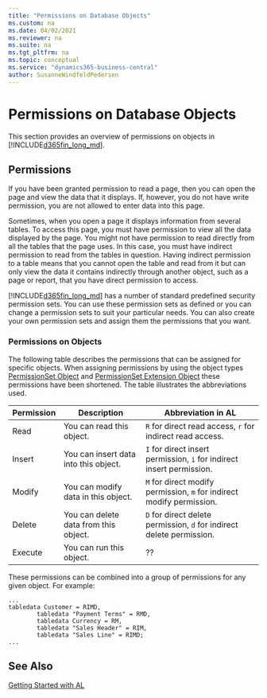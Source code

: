 ```yaml
---
title: "Permissions on Database Objects"
ms.custom: na
ms.date: 04/02/2021
ms.reviewer: na
ms.suite: na
ms.tgt_pltfrm: na
ms.topic: conceptual
ms.service: "dynamics365-business-central"
author: SusanneWindfeldPedersen
---
```


# Permissions on Database Objects

This section provides an overview of permissions on objects in [!INCLUDE[d365fin_long_md](includes/d365fin_long_md.md)].
  
## Permissions

If you have been granted permission to read a page, then you can open the page and view the data that it displays. If, however, you do not have write permission, you are not allowed to enter data into this page.  
  
Sometimes, when you open a page it displays information from several tables. To access this page, you must have permission to view all the data displayed by the page. You might not have permission to read directly from all the tables that the page uses. In this case, you must have indirect permission to read from the tables in question. Having indirect permission to a table means that you cannot open the table and read from it but can only view the data it contains indirectly through another object, such as a page or report, that you have direct permission to access.  
  
[!INCLUDE[d365fin_long_md](includes/d365fin_long_md.md)] has a number of standard predefined security permission sets. You can use these permission sets as defined or you can change a permission sets to suit your particular needs. You can also create your own permission sets and assign them the permissions that you want.  
  
### Permissions on Objects  

The following table describes the permissions that can be assigned for specific objects. When assigning permissions by using the object types [PermissionSet Object](devenv-permissionset-object.md) and [PermissionSet Extension Object](devenv-permissionset-ext-object.md) these permissions have been shortened. The table illustrates the abbreviations used.


|Permission|Description|Abbreviation in AL  |
|----------|-----------------|----------|
|Read      |You can read this object.| `R` for direct read access, `r` for indirect read access. |
|Insert    |You can insert data into this object.| `I` for direct insert permission, `i` for indirect insert permission. |
|Modify    |You can modify data in this object.| `M` for direct modify permission, `m` for indirect modify permission. |
|Delete    |You can delete data from this object.| `D` for direct delete permission, `d` for indirect delete permission.| 
|Execute   |You can run this object.| ?? |

These permissions can be combined into a group of permissions for any given object. For example:

```al
...
tabledata Customer = RIMD,
        tabledata "Payment Terms" = RMD,
        tabledata Currency = RM,
        tabledata "Sales Header" = RIM,
        tabledata "Sales Line" = RIMD;
...
```
  
## See Also

[Getting Started with AL](devenv-get-started.md)